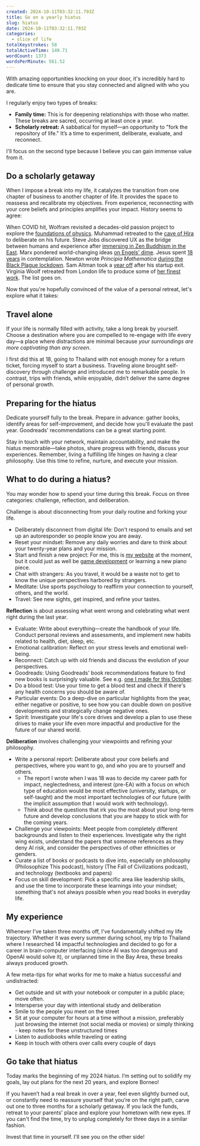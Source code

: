 ```yaml
---
created: 2024-10-11T03:32:11.793Z
title: Go on a yearly hiatus
slug: hiatus
date: 2024-10-11T03:32:11.793Z
categories:
  - slice of life
totalKeystrokes: 58
totalActiveTime: 149.71
wordCount: 1373
wordsPerMinute: 561.52
---
```

With amazing opportunities knocking on your door, it's incredibly hard to dedicate time to ensure that you stay connected and aligned with who you are.

I regularly enjoy two types of breaks:
- **Family time:** This is for deepening relationships with those who matter. These breaks are sacred, occurring at least once a year.
- **Scholarly retreat:** A sabbatical for myself—an opportunity to "fork the repository of life." It’s a time to experiment, deliberate, evaluate, and reconnect.

I'll focus on the second type because I believe you can gain immense value from it.
## Do a scholarly getaway
When I impose a break into my life, it catalyzes the transition from one chapter of business to another chapter of life. It provides the space to reassess and recalibrate my objectives. From experience, reconnecting with your core beliefs and principles amplifies your impact. History seems to agree:

When COVID hit, Wolfram revisited a decades-old passion project to explore the [foundations of physics](https://www.wolframphysics.org/technical-introduction/). Muhammad retreated to the [cave of Hira](https://en.wikipedia.org/wiki/Muhammad%27s_first_revelation) to deliberate on his future. Steve Jobs discovered UX as the bridge between humans and experience after [immersing in Zen Buddhism in the East](https://www.austingentry.com/steve-jobs-religion/). Marx pondered world-changing ideas [on Engels' dime](https://en.wikipedia.org/wiki/Friedrich_Engels#:~:text=Engels%20also%20supported%20Marx%20financially,Kapital%20(1885%20and%201894).). Jesus spent [18 years](https://en.wikipedia.org/wiki/Unknown_years_of_Jesus) in contemplation. Newton wrote _Principia Mathematica_ [during the Black Plague lockdown](https://reasonandreflection.wordpress.com/2020/05/21/isaac-newton-and-the-plague-of-1665-66-perhaps-the-greatest-year-in-science/). Sam Altman took a [year off](https://www.linkedin.com/posts/mattschnuck_sam-altman-took-a-year-off-no-work-just-activity-7239641381667794945-F8ql) after his startup exit. Virginia Woolf retreated from London life to produce some of [her finest work](https://bookertalk.com/at-home-with-virginia-woolf/). The list goes on.

Now that you're hopefully convinced of the value of a personal retreat, let's explore what it takes:
## Travel alone
If your life is normally filled with activity, take a long break by yourself. Choose a destination where you are compelled to re-engage with life every day—a place where distractions are minimal because _your surroundings are more captivating than any screen_.

I first did this at 18, going to Thailand with not enough money for a return ticket, forcing myself to start a business. Traveling alone brought self-discovery through challenge and introduced me to remarkable people. In contrast, trips with friends, while enjoyable, didn’t deliver the same degree of personal growth.
## Preparing for the hiatus
Dedicate yourself fully to the break. Prepare in advance: gather books, identify areas for self-improvement, and decide how you'll evaluate the past year. Goodreads' recommendations can be a great starting point.

Stay in touch with your network, maintain accountability, and make the hiatus memorable—take photos, share progress with friends, discuss your experiences. Remember, living a fulfilling life hinges on having a clear philosophy. Use this time to refine, nurture, and execute your mission.
## What to do during a hiatus?
You may wonder how to spend your time during this break. Focus on three categories: challenge, reflection, and deliberation.

Challenge is about disconnecting from your daily routine and forking your life.

- Deliberately disconnect from digital life: Don't respond to emails and set up an autoresponder so people know you are away.
- Reset your mindset: Remove any daily worries and dare to think about your twenty-year plans and your mission.
- Start and finish a new project: For me, this is [my website](https://kran.ai) at the moment, but it could just as well be [game development](https://esbenkc.itch.io) or learning a new piano piece.
- Chat with strangers: As you travel, it would be a waste not to get to know the unique perspectives harbored by strangers.
- Meditate: Use sports psychology to reaffirm your connection to yourself, others, and the world.
- Travel: See new sights, get inspired, and refine your tastes.

**Reflection** is about assessing what went wrong and celebrating what went right during the last year.

- Evaluate: Write about everything—create the handbook of your life. Conduct personal reviews and assessments, and implement new habits related to health, diet, sleep, etc.
- Emotional calibration: Reflect on your stress levels and emotional well-being.
- Reconnect: Catch up with old friends and discuss the evolution of your perspectives.
- Goodreads: Using Goodreads' book recommendations feature to find new books is surprisingly valuable. See e.g. [one I made for this October](https://www.goodreads.com/review/list/72754976?shelf=octobre).
- Do a blood test: Use your time to get a blood test and check if there's any health concerns you should be aware of.
- Particular events: Do a deep-dive on particular highlights from the year, either negative or positive, to see how you can double down on positive developments and strategically change negative ones.
- Spirit: Investigate your life's core drives and develop a plan to use these drives to make your life even more impactful and productive for the future of our shared world.

**Deliberation** involves challenging your viewpoints and refining your philosophy.

- Write a personal report: Deliberate about your core beliefs and perspectives, where you want to go, and who you are to yourself and others. 
	- The report I wrote when I was 18 was to decide my career path for impact, neglectedness, and interest (pre-EA) with a focus on which type of education would be most effective (university, startups, or self-taught) and the most important technologies of our future (with the implicit assumption that I would work with technology). 
	- Think about the questions that irk you the most about your long-term future and develop conclusions that you are happy to stick with for the coming years.
- Challenge your viewpoints: Meet people from completely different backgrounds and listen to their experiences. Investigate why the right wing exists, understand the papers that someone references as they deny AI risk, and consider the perspectives of other ethnicities or genders.
- Curate a list of books or podcasts to dive into, especially on philosophy (Philosophize This podcast), history (The Fall of Civilizations podcast), and technology (textbooks and papers)
- Focus on skill development: Pick a specific area like leadership skills, and use the time to incorporate these learnings into your mindset; something that's not always possible when you read books in everyday life.

## My experience
Whenever I’ve taken three months off, I've fundamentally shifted my life trajectory. Whether it was every summer during school, my trip to Thailand where I researched 14 impactful technologies and decided to go for a career in brain-computer interfacing (since AI was too dangerous and OpenAI would solve it), or unplanned time in the Bay Area, these breaks always produced growth.

A few meta-tips for what works for me to make a hiatus successful and undistracted:
- Get outside and sit with your notebook or computer in a public place; move often.
- Intersperse your day with intentional study and deliberation
- Smile to the people you meet on the street
- Sit at your computer for hours at a time without a mission, preferably just browsing the internet (not social media or movies) or simply thinking - keep notes for these unstructured times
- Listen to audiobooks while traveling or eating
- Keep in touch with others over calls every couple of days

## Go take that hiatus
Today marks the beginning of my 2024 hiatus. I’m setting out to solidify my goals, lay out plans for the next 20 years, and explore Borneo!

If you haven’t had a real break in over a year, feel even slightly burned out, or constantly need to reassure yourself that you’re on the right path, carve out one to three months for a scholarly getaway. If you lack the funds, retreat to your parents' place and explore your hometown with new eyes. If you can't find the time, try to unplug completely for three days in a similar fashion.

Invest that time in yourself. I'll see you on the other side!